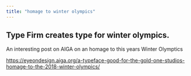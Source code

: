 ```yaml
---
title: "homage to winter olympics"
---
```

Type Firm creates type for winter olympics.
---

An interesting post on AIGA on an homage to this years Winter Olymptics

https://eyeondesign.aiga.org/a-typeface-good-for-the-gold-one-studios-homage-to-the-2018-winter-olympics/
